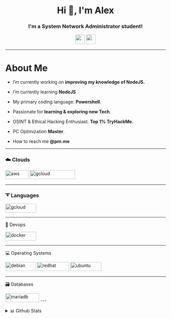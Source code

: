 <h1 align="center">Hi 👋, I'm Alex</h1>
<h3 align="center">I'm a System Network Administrator student!<br></h3>

<p align="center">
<img height="30" src="https://img.shields.io/badge/twitter-%231DA1F2.svg?&style=for-the-badge&logo=twitter&logoColor=white" /> 
<img height="30"src="https://img.shields.io/badge/linkedin-blue.svg?&style=for-the-badge&logo=linkedin&logoColor=white" /> </p>

----

<h1>About Me</h1>

* I’m currently working on **improving my knowledge of NodeJS.**

* I’m currently learning **NodeJS** 
   
* My primary coding language: **Powershell**.

* Passionate for **learning & exploring new Tech**.

* OSINT & Ethical Hacking Enthusiast. **Top 1% TryHackMe.**

* PC Optimization **Master**.

* How to reach me **@pm.me**

----

<h3>☁️ Clouds </h3>

<img src="https://camo.githubusercontent.com/9281daa5684971fd3325661e3dd5fea86b21a902e3741a556fb636fbf0e2f3d4/68747470733a2f2f696d672e736869656c64732e696f2f62616467652f4157532d2532334646393930302e7376673f7374796c653d666f722d7468652d6261646765266c6f676f3d616d617a6f6e2d617773266c6f676f436f6c6f723d7768697465" alt="aws" width="73" height="28"/> <img src="https://camo.githubusercontent.com/0ff95ac28f85bda17f062b6babaa5f81dcfb540ad9239a9f248057ede13027fa/68747470733a2f2f696d672e736869656c64732e696f2f62616467652f476f6f676c65436c6f75642d2532333432383546342e7376673f7374796c653d666f722d7468652d6261646765266c6f676f3d676f6f676c652d636c6f7564266c6f676f436f6c6f723d7768697465" alt="gcloud" width="142" height="28"/>

----

<h3>➰ Languages </h3>

<img src="https://camo.githubusercontent.com/a1b2dac5667822ee0d98ae6d799da61987fd1658dfeb4d2ca6e3c99b1535ebd8/68747470733a2f2f696d672e736869656c64732e696f2f62616467652f707974686f6e2d3336373041303f7374796c653d666f722d7468652d6261646765266c6f676f3d707974686f6e266c6f676f436f6c6f723d666664643534" alt="gcloud" width="97" height="28"/>

---

🧰 Devops

<img src="https://camo.githubusercontent.com/6b7f701cf0bea42833751b754688f1a27b6090fdf90bf2b226addff01be817f0/68747470733a2f2f696d672e736869656c64732e696f2f62616467652f646f636b65722d2532333064623765642e7376673f7374796c653d666f722d7468652d6261646765266c6f676f3d646f636b6572266c6f676f436f6c6f723d7768697465" alt="docker" width="97" height="28"/>

---

💻 Operating Systems

<img src="https://camo.githubusercontent.com/94c5a32b53c1771bd1a163fe0523aee22b624e1d613ec984e52686cda1cdb2bd/68747470733a2f2f696d672e736869656c64732e696f2f62616467652f44656269616e2d4437304135333f7374796c653d666f722d7468652d6261646765266c6f676f3d64656269616e266c6f676f436f6c6f723d7768697465" alt="debian" width="95" height="28"/> <img src="https://camo.githubusercontent.com/72a473c479a42cb6f29b4bf6cc8a4f5ef3d5c36eb878117a1349a5e58361021a/68747470733a2f2f696d672e736869656c64732e696f2f62616467652f5265642532304861742d4545303030303f7374796c653d666f722d7468652d6261646765266c6f676f3d726564686174266c6f676f436f6c6f723d7768697465" alt="redhat" width="101" height="28"/> <img src="https://camo.githubusercontent.com/d6de31463470dd4540e7ece7849e6d38d423825f113ea4ae639f4dcfd0392d82/68747470733a2f2f696d672e736869656c64732e696f2f62616467652f5562756e74752d4539353432303f7374796c653d666f722d7468652d6261646765266c6f676f3d7562756e7475266c6f676f436f6c6f723d7768697465" alt="ubuntu" width="98" height="28"/>

---

🗃 Databases

<img src="https://camo.githubusercontent.com/19be198b22407b49a4ea491b2900b85e09d859dbb2801e3f0c165a84b66e1506/68747470733a2f2f696d672e736869656c64732e696f2f62616467652f4d6172696144422d3030333534353f7374796c653d666f722d7468652d6261646765266c6f676f3d6d617269616462266c6f676f436f6c6f723d7768697465" alt="mariadb" width="106" height="28"/> 
---

<p align="center">
 <details>
<summary>📊 Github Stats</summary> </p>

<p align="center"> <img src="https://github-readme-stats.vercel.app/api?username=alcrb&show_icons=true&theme=gotham" alt="A C | Stats" />
<p align="center"> <img src="https://github-readme-stats.vercel.app/api/top-langs/?username=alcrb&theme=gotham")
</details>

![Visitor Count](https://profile-counter.glitch.me/{alcrb}/count.svg) </p>


